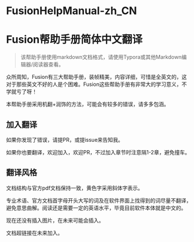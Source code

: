 # FusionHelpManual-zh_CN
# Fusion帮助手册简体中文翻译

> 该帮助手册使用markdown文档格式，请使用Typora或其他Markdown编辑器/阅读器查看。

众所周知，Fusion有三大帮助手册，装帧精美，内容详细，可惜是全英文的，这对于那些英文不好的人是个困难。Fusion这些帮助手册有非常大的学习意义，不学就亏了呀！

本帮助手册采用机翻+润饰的方法，可能会有较多的错误，请多多包涵。

## 加入翻译

如果你发现了错误，请提PR，或提issue来告知我。

如果你也要翻译，欢迎加入，欢迎PR，不过加入章节时注意隔1-2章，避免撞车。

## 翻译风格

文档结构与官方pdf文档保持一致，黄色字采用斜体字表示。

专业术语、官方文档首字母开头大写的词及在软件界面上找得到的词尽量不翻译，避免意思曲解。阅读还是需要一定的英语水平，毕竟目前软件本体就是中文的。

现在还没有插入图片，在未来可能会插入。

文档超链接在未来加入。